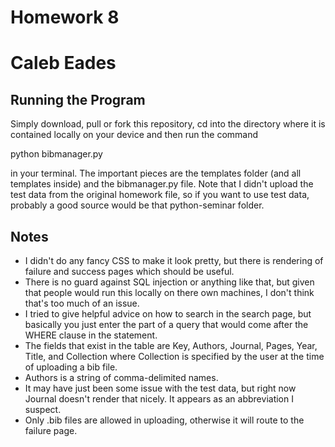 # Homework 8
# Caleb Eades

<h2>Running the Program</h2>

Simply download, pull or fork this repository, cd into the directory where it is contained locally on your device and then run the command

python bibmanager.py

in your terminal. The important pieces are the templates folder (and all templates inside) and the bibmanager.py file. Note that I didn't upload the test data from the original homework file, so if you want to use test data, probably a good source would be that python-seminar folder.

<h2>Notes</h2>

<ul>
<li>I didn't do any fancy CSS to make it look pretty, but there is rendering of failure and success pages which should be useful.</li>
<li>There is no guard against SQL injection or anything like that, but given that people would run this locally on there own machines, I don't think that's too much of an issue.</li>
<li>I tried to give helpful advice on how to search in the search page, but basically you just enter the part of a query that would come after the WHERE clause in the statement.</li>
<li>The fields that exist in the table are Key, Authors, Journal, Pages, Year, Title, and Collection where Collection is specified by the user at the time of uploading a bib file.</li>
<li>Authors is a string of comma-delimited names.</li>
<li>It may have just been some issue with the test data, but right now Journal doesn't render that nicely. It appears as an abbreviation I suspect.</li>
<li>Only .bib files are allowed in uploading, otherwise it will route to the failure page.</li>
</ul>
